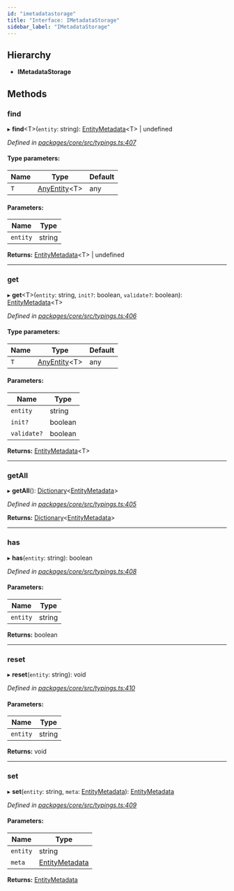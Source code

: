 ```yaml
---
id: "imetadatastorage"
title: "Interface: IMetadataStorage"
sidebar_label: "IMetadataStorage"
---
```


## Hierarchy

* **IMetadataStorage**

## Methods

### find

▸ **find**&#60;T>(`entity`: string): [EntityMetadata](../classes/entitymetadata.md)&#60;T> \| undefined

*Defined in [packages/core/src/typings.ts:407](https://github.com/mikro-orm/mikro-orm/blob/d945b8a11/packages/core/src/typings.ts#L407)*

#### Type parameters:

Name | Type | Default |
------ | ------ | ------ |
`T` | [AnyEntity](../globals.md#anyentity)&#60;T> | any |

#### Parameters:

Name | Type |
------ | ------ |
`entity` | string |

**Returns:** [EntityMetadata](../classes/entitymetadata.md)&#60;T> \| undefined

___

### get

▸ **get**&#60;T>(`entity`: string, `init?`: boolean, `validate?`: boolean): [EntityMetadata](../classes/entitymetadata.md)&#60;T>

*Defined in [packages/core/src/typings.ts:406](https://github.com/mikro-orm/mikro-orm/blob/d945b8a11/packages/core/src/typings.ts#L406)*

#### Type parameters:

Name | Type | Default |
------ | ------ | ------ |
`T` | [AnyEntity](../globals.md#anyentity)&#60;T> | any |

#### Parameters:

Name | Type |
------ | ------ |
`entity` | string |
`init?` | boolean |
`validate?` | boolean |

**Returns:** [EntityMetadata](../classes/entitymetadata.md)&#60;T>

___

### getAll

▸ **getAll**(): [Dictionary](../globals.md#dictionary)&#60;[EntityMetadata](../classes/entitymetadata.md)>

*Defined in [packages/core/src/typings.ts:405](https://github.com/mikro-orm/mikro-orm/blob/d945b8a11/packages/core/src/typings.ts#L405)*

**Returns:** [Dictionary](../globals.md#dictionary)&#60;[EntityMetadata](../classes/entitymetadata.md)>

___

### has

▸ **has**(`entity`: string): boolean

*Defined in [packages/core/src/typings.ts:408](https://github.com/mikro-orm/mikro-orm/blob/d945b8a11/packages/core/src/typings.ts#L408)*

#### Parameters:

Name | Type |
------ | ------ |
`entity` | string |

**Returns:** boolean

___

### reset

▸ **reset**(`entity`: string): void

*Defined in [packages/core/src/typings.ts:410](https://github.com/mikro-orm/mikro-orm/blob/d945b8a11/packages/core/src/typings.ts#L410)*

#### Parameters:

Name | Type |
------ | ------ |
`entity` | string |

**Returns:** void

___

### set

▸ **set**(`entity`: string, `meta`: [EntityMetadata](../classes/entitymetadata.md)): [EntityMetadata](../classes/entitymetadata.md)

*Defined in [packages/core/src/typings.ts:409](https://github.com/mikro-orm/mikro-orm/blob/d945b8a11/packages/core/src/typings.ts#L409)*

#### Parameters:

Name | Type |
------ | ------ |
`entity` | string |
`meta` | [EntityMetadata](../classes/entitymetadata.md) |

**Returns:** [EntityMetadata](../classes/entitymetadata.md)
